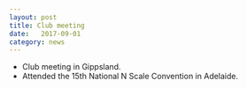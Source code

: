 ```yaml
---
layout: post
title: Club meeting
date:   2017-09-01
category: news
---
```


* Club meeting in Gippsland.
* Attended the 15th National N Scale Convention in Adelaide.